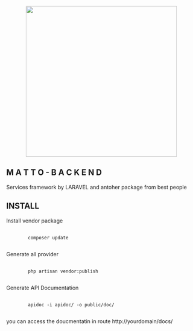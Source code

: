 <p align="center"><img src="https://i.ytimg.com/vi/OyYAmtd_LHw/maxresdefault.jpg" width="400"></p>



## M A T T O  -  B A C K  E N D

Services framework by LARAVEL and antoher package from best people

## INSTALL

Install vendor package
<pre>
    <code>
        composer update
    </code>
</pre>

Generate all provider
<pre>
    <code>
        php artisan vendor:publish
    </code>
</pre>

Generate API Documentation
<pre>
    <code>
        apidoc -i apidoc/ -o public/doc/ 
    </code>
</pre>

you can access the doucmentatin in route http://yourdomain/docs/
